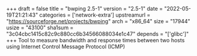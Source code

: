 +++
draft = false
title = "bwping 2.5-1"
version = "2.5-1"
date = "2022-05-19T21:21:43"
categories = ['network-extra']
upstreamurl = "https://sourceforge.net/projects/bwping"
arch = "x86_64"
size = "17944"
usize = "43100"
sha1sum = "3c04cbc1415c82c9c880cc6b34566088034e1c47"
depends = "['glibc']"
+++
Tool to measure bandwidth and response times between two hosts using Internet Control Message Protocol (ICMP)